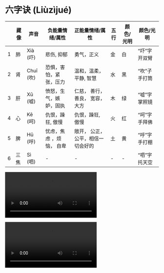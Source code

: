 # 六字诀 (Liùzìjué)

|   | 藏像        | 声音   | 负能量情绪/属性  | 正能量情绪/属性 | 五行 | 颜色/光明 | 颜色/光明 | 
| - |------------- |---------| ------------------------------ | ----------------- | -------------- | --------- | ------------------------- |
| 1 | 肺     | Xià (吓)  | 悲伤, 抑郁 |  勇气，正义 | 金   | 白 | “吓”字开双臂  |
| 2 | 肾     | Chuī (吹) | 恐惧，害怕，紧张，压力  | 温和，温柔，平静, 智慧 | 水   | 黑 | “吹”子手打筒 |
| 3 | 肝     | Xū (嘘) | 愤怒，生气，嫉妒，固执  | 仁慈， 善行， 善良， 宽容，大方 | 木  | 绿 | “嘘”字掌照镜   |
| 4 | 心     | Kē (呵) | 仇恨，躁狂, 傲慢  | 仇恨，躁狂, 傲慢 | 火  | 红 | “呵”字手拜佛    |
| 5 | 脾      | Hū (呼) | 忧虑，焦虑 ，烦恼， 自卑 | 敞开， 公正，公平，相信一切会好的 | 土 | 黄 | “呼”字手打棚 |
| 6 | 三焦 | Sì (呬) | -                 | -                | -      | -     | “呬”字托天空 |


![六字诀视频第1部分](https://wujiquan.sgp1.cdn.digitaloceanspaces.com/Qigong/Wujiquan-six-healing-sounds-part-1.mp4)

![六字诀视频第2部分](https://wujiquan.sgp1.cdn.digitaloceanspaces.com/Qigong/Wujiquan-six-healing-sounds-part-2.mp4)